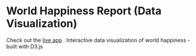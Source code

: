 # World Happiness Report (Data Visualization)
Check out the [live app](https://mrkchoi.github.io/WHR_data_visualization/) . 
Interactive data visualization of world happiness - built with D3.js
